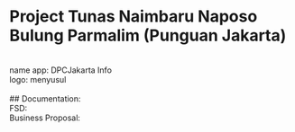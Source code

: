 # Project Tunas Naimbaru Naposo Bulung Parmalim (Punguan Jakarta) <br>
<br>
name app: DPCJakarta Info <br>
logo: menyusul <br>
<br>
## Documentation: <br>
FSD: <br>
Business Proposal: <br>
